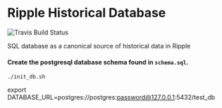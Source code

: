 Ripple Historical Database
==========================

![Travis Build Status](https://travis-ci.org/ripple/rippled-historical-database.svg?branch=develop)

SQL database as a canonical source of historical data in Ripple

#### Create the postgresql database schema found in `schema.sql`.

    ./init_db.sh


export DATABASE_URL=postgres://postgres:password@127.0.0.1:5432/test_db
